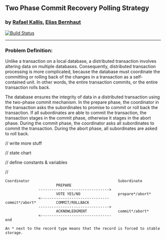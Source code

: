 ## Two Phase Commit Recovery Polling Strategy
### by [Rafael Kallis](http://rafaelkallis.com), [Elias Bernhaut](https://github.com/alpox)
[![Build Status](https://travis-ci.org/rafaelkallis/2pc-polling-strategy.svg?branch=master)](https://travis-ci.org/rafaelkallis/2pc-polling-strategy)
___
 
 ### Problem Definition:

 Unlike a transaction on a local database, a distributed transaction involves altering data on multiple databases. Consequently, distributed transaction processing is more complicated, because the database must coordinate the committing or rolling back of the changes in a transaction as a self-contained unit. In other words, the entire transaction commits, or the entire transaction rolls back.

 The database ensures the integrity of data in a distributed transaction using the two-phase commit mechanism. In the prepare phase, the coordinator in the transaction asks the subordinates to promise to commit or roll back the transaction. If all subordinates are able to commit the transaction, the transaction stages in the commit phase, otherwise it stages in the abort phase. During the commit phase, the coordinator asks all subordinates to commit the transaction. During the abort phase, all subordinates are asked to roll back.


// write more stuff

// state chart

// define constants & variables

//

 ```
 Coordinator                                        Subordinate
                        PREPARE
                -------------------------------->
                        VOTE YES/NO                 prepare*/abort*
                <-------------------------------
commit*/abort*         COMMIT/ROLLBACK
                -------------------------------->
                        ACKNOWLEDGMENT              commit*/abort*
                <--------------------------------  
end
```
```
An * next to the record type means that the record is forced to stable storage.
```